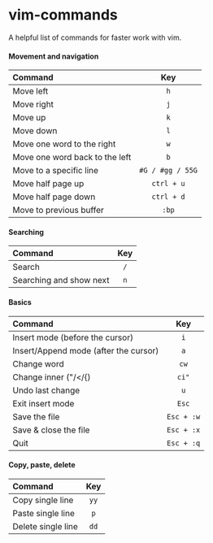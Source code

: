 # vim-commands
A helpful list of commands for faster work with vim.

#### Movement and navigation

| Command      | Key | 
| :---        |    :----:   |
| Move left    |  `h`     |
| Move right    |  `j`     |
| Move up    |  `k`     |
| Move down    |  `l`     |
| Move one word to the right    |  `w`     |
| Move one word back to the left    |  `b`     |
| Move to a specific line    |  `#G / #gg / 55G`     |
| Move half page up    |  `ctrl + u`     |
| Move half page down    |  `ctrl + d`     |
| Move to previous buffer | `:bp`|

#### Searching

| Command      | Key | 
| :---        |    :----:   |
| Search | `/`|
| Searching and show next | `n`|

#### Basics
| Command      | Key | 
| :---        |    :----:   |
| Insert mode (before the cursor)    |  `i`     |
| Insert/Append mode (after the cursor)    |  `a`     |
| Change word    |  `cw`     |
| Change inner ("/</{)    |  `ci"`     |
| Undo last change    |  `u`     |
| Exit insert mode    |  `Esc`     |
| Save the file    |  `Esc + :w`     |
| Save & close the file    |  `Esc + :x`     |
| Quit    |  `Esc + :q`     |


#### Copy, paste, delete
| Command      | Key | 
| :---        |    :----:   |
| Copy single line    |  `yy`     |
| Paste single line    |  `p`     |
| Delete single line    |  `dd`     |       
